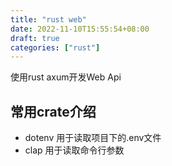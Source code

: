 ```yaml
---
title: "rust web"
date: 2022-11-10T15:55:54+08:00
draft: true
categories: ["rust"]
---
```



使用rust axum开发Web Api


<!--more-->

## 常用crate介绍
- dotenv  用于读取项目下的.env文件
- clap    用于读取命令行参数

